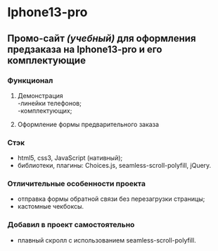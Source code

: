 # **Iphone13-pro**
## Промо-сайт *(учебный)* для оформления предзаказа на Iphone13-pro и его комплектующие
### Функционал
1. Демонстрация   
-линейки телефонов;  
-комплектующих;  
     
2. Оформление формы предварительного заказа

### Стэк
* html5, css3, JavaScript (нативный);
* библиотеки, плагины: Choices.js, seamless-scroll-polyfill, jQuery.


### Отличительные особенности проекта 
* отправка формы обратной связи без перезагрузки страницы;
* кастомные чекбоксы.

### Добавил в проект самостоятельно  
- плавный скролл с использованием seamless-scroll-polyfill.


